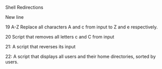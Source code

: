 

Shell Redirections

New line

19 A-Z Replace all characters A and c from input to Z and e respectively.

20 Script that removes all letters c and C from input



21: A script that reverses its input

22: A script that displays all users and their home directories, sorted by users.
